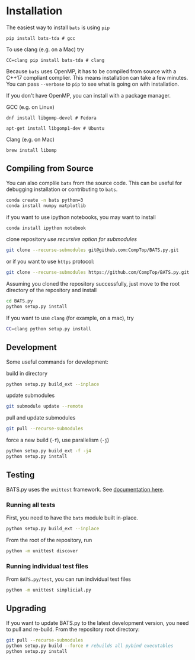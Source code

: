 # Installation

The easiest way to install `bats` is using `pip`
```
pip install bats-tda # gcc
```
To use clang (e.g. on a Mac) try
```
CC=clang pip install bats-tda # clang
```

Because `bats` uses OpenMP, it has to be compiled from source with a C++17 compliant complier.  This means installation can take a few minutes.  You can pass `--verbose` to `pip` to see what is going on with installation.

If you don't have OpenMP, you can install with a package manager.

GCC (e.g. on Linux)
```
dnf install libgomp-devel # Fedora
```
```
apt-get install libgomp1-dev # Ubuntu
```

Clang (e.g. on Mac)
```
brew install libomp
```

## Compiling from Source

You can also complile `bats` from the source code.  This can be useful for debugging installation
or contributing to `bats`.

```bash
conda create -n bats python=3
conda install numpy matplotlib
```

if you want to use ipython notebooks, you may want to install
```bash
conda install ipython notebook
```

clone repository *use recursive option for submodules*
```bash
git clone --recurse-submodules git@github.com:CompTop/BATS.py.git
```
or if you want to use `https` protocol:
```bash
git clone --recurse-submodules https://github.com/CompTop/BATS.py.git
```

Assuming you cloned the repository successfully, just move to the root directory of the repository and install
```bash
cd BATS.py
python setup.py install
```
If you want to use `clang` (for example, on a mac), try
```bash
CC=clang python setup.py install
```


## Development

Some useful commands for development:

build in directory
```bash
python setup.py build_ext --inplace
```

update submodules
```bash
git submodule update --remote
```

pull and update submodules
```bash
git pull --recurse-submodules
```

force a new build (`-f`), use parallelism (`-j`)
```bash
python setup.py build_ext -f -j4
python setup.py install
```

## Testing

BATS.py uses the `unittest` framework. See [documentation here](https://docs.python.org/3.8/library/unittest.html).

### Running all tests

First, you need to have the `bats` module built in-place.
```bash
python setup.py build_ext --inplace
```

From the root of the repository, run
```bash
python -m unittest discover
```

### Running individual test files

From `BATS.py/test`, you can run individual test files
```bash
python -m unittest simplicial.py
```

## Upgrading

If you want to update BATS.py to the latest development version, you need to pull and re-build.
From the repository root directory:
```bash
git pull --recurse-submodules
python setup.py build --force # rebuilds all pybind executables
python setup.py install
```
